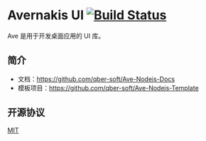 # Avernakis UI [![Build Status](https://github.com/qber-soft/Ave-Nodejs/workflows/build/badge.svg)](https://github.com/qber-soft/Ave-Nodejs/workflows/build/badge.svg)

Ave 是用于开发桌面应用的 UI 库。

## 简介

- 文档：https://github.com/qber-soft/Ave-Nodejs-Docs
- 模板项目：https://github.com/qber-soft/Ave-Nodejs-Template

## 开源协议

[MIT](./LICENSE)
